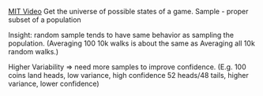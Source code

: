 [MIT Video](https://www.youtube.com/watch?v=OgO1gpXSUzU)
Get the universe of possible states of a game. 
Sample - proper subset of a population

Insight: random sample tends to have same behavior as sampling the population. (Averaging 100 10k walks is about the same as Averaging all 10k random walks.)

Higher Variability => need more samples to improve confidence.
(E.g. 100 coins land heads, low variance, high confidence
52 heads/48 tails, higher variance, lower confidence)



